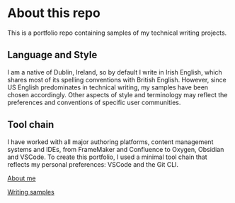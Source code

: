 # About this repo

This is a portfolio repo containing samples of my technical writing projects.

## Language and Style

I am a native of Dublin, Ireland, so by default I write in Irish English, which shares most of its spelling conventions with British English. However, since US English predominates in technical writing, my samples have been chosen accordingly. Other aspects of style and terminology may reflect the preferences and conventions of specific user communities.

## Tool chain

I have worked with all major authoring platforms, content management systems and IDEs, from FrameMaker and Confluence to Oxygen, Obsidian and VSCode. To create this portfolio, I used a minimal tool chain that reflects my personal preferences: VSCode and the Git CLI.

[About me](topics/About%20Me.md)

[Writing samples](topics/Writing%20samples.md)
